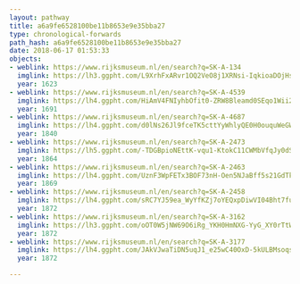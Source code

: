 ```yaml
---
layout: pathway
title: a6a9fe6528100be11b8653e9e35bba27
type: chronological-forwards
path_hash: a6a9fe6528100be11b8653e9e35bba27
date: 2018-06-17 01:53:33
objects:
- weblink: https://www.rijksmuseum.nl/en/search?q=SK-A-134
  imglink: https://lh3.ggpht.com/L9XrhFxARvr1OQ2VeO8j1XRNsi-IqkioaDOjHsUNFq3QlKvRlGCFw-ESN---7fScJ9i132cNwOYUfCfRvBfaS0JzqzH6=s200
  year: 1623
- weblink: https://www.rijksmuseum.nl/en/search?q=SK-A-4539
  imglink: https://lh4.ggpht.com/HiAmV4FNIyhbOfit0-ZRW8Bleamd0SEqo1Wii2bSOCv_W78t1NAkJXbIrtYfCGQSQ6V2Ma0k8pkCjBT0gS6i48gZAQ=s200
  year: 1691
- weblink: https://www.rijksmuseum.nl/en/search?q=SK-A-4687
  imglink: https://lh4.ggpht.com/d0lNs26Jl9fceTK5cttYyWhlyQE0H0ouquWeGWNRZhmAq5TbkLfS61KVAEliiX7XBXd1jT8dvESXjARadNmT6SMXH34=s200
  year: 1840
- weblink: https://www.rijksmuseum.nl/en/search?q=SK-A-2473
  imglink: https://lh5.ggpht.com/-TDGBpioNEttK-vqu1-KtokC11CWMbVfqJy0dSI5BO3uhFzi5onv0PJdQfPf2rdPWvj3S4lTgTILCKOVDvi7yXaL0R0=s200
  year: 1864
- weblink: https://www.rijksmuseum.nl/en/search?q=SK-A-2463
  imglink: https://lh4.ggpht.com/UznF3WpFETx3BOF73nH-Oen5NJaBff5s21GdTk-HD3cqdvHt5f0dRz8eWvfLlnM-m88fpJxBY5J6trT-9Mm__YMe6g=s200
  year: 1869
- weblink: https://www.rijksmuseum.nl/en/search?q=SK-A-2458
  imglink: https://lh4.ggpht.com/sRC7YJ59ea_WyYfKZj7oYEQxpDiwVI04Bht7fu-1iTcC5vwga8kQiy-24sUhTE58A6SlwGN1wjTawZ-2Afo8AT6XIw=s200
  year: 1872
- weblink: https://www.rijksmuseum.nl/en/search?q=SK-A-3162
  imglink: https://lh3.ggpht.com/oOT0W5jNW69O6iRg_YKH0HmNXG-YyG_XY0rTtWY52FLDAshmGtvSd7lrQYm5a4oDRaPsKTb2d6Fi8v4uOd_MHldUL_DC=s200
  year: 1872
- weblink: https://www.rijksmuseum.nl/en/search?q=SK-A-3177
  imglink: https://lh4.ggpht.com/JAkVJwaTiDN5uqJ1_e25wC40OxD-5kULBMsoqsn7oWmmcRFgpwzT-eF4jVr3-JBNwGy6ahXxoOTObA6Mygv1KxDFtNo=s200
  year: 1872

---
```


